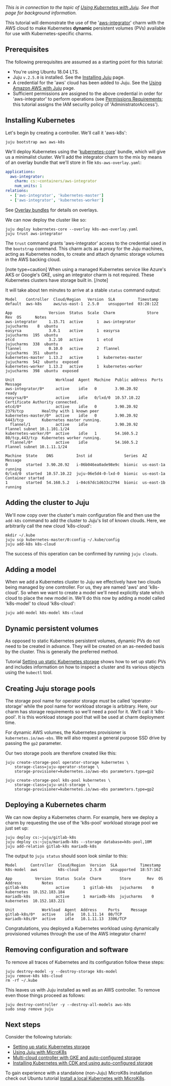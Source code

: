 *This is in connection to the topic of [Using Kubernetes with Juju](/t/using-kubernetes-with-juju/1090). See that page for background information.*

This tutorial will demonstrate the use of the '[aws-integrator](https://jujucharms.com/u/containers/aws-integrator/)' charm with the AWS cloud to make Kubernetes **dynamic** persistent volumes (PVs) available for use with Kubernetes-specific charms.

<h2 id="heading--prerequisites">Prerequisites</h2>

The following prerequisites are assumed as a starting point for this tutorial:

- You're using Ubuntu 18.04 LTS.
- Juju `v.2.5.0` is installed. See the [Installing Juju](/t/installing-juju/1164) page.
- A credential for the 'aws' cloud has been added to Juju. See the [Using Amazon AWS with Juju](/t/using-amazon-aws-with-juju/1084) page.
- Sufficient permissions are assigned to the above credential in order for 'aws-integrator' to perform operations (see [Permissions Requirements](https://github.com/juju-solutions/charm-aws-integrator#permissions-requirements); this tutorial assigns the IAM security policy of 'AdministratorAccess').

<h2 id="heading--installing-kubernetes">Installing Kubernetes</h2>

Let's begin by creating a controller. We'll call it 'aws-k8s':

``` text
juju bootstrap aws aws-k8s
```

We'll deploy Kubernetes using the '[kubernetes-core](https://jujucharms.com/kubernetes-core/)' bundle, which will give us a minimalist cluster. We'll add the integrator charm to the mix by means of an overlay bundle that we'll store in file `k8s-aws-overlay.yaml`:

``` yaml
applications:
  aws-integrator:
    charm: cs:~containers/aws-integrator
    num_units: 1
relations:
  - ['aws-integrator', 'kubernetes-master']
  - ['aws-integrator', 'kubernetes-worker']
```

See [Overlay bundles](/t/charm-bundles/1058#heading--overlay-bundles) for details on overlays.

We can now deploy the cluster like so:

``` text
juju deploy kubernetes-core --overlay k8s-aws-overlay.yaml
juju trust aws-integrator
```

The `trust` command grants 'aws-integrator' access to the credential used in the `bootstrap` command. This charm acts as a proxy for the Juju machines, acting as Kubernetes nodes, to create and attach dynamic storage volumes in the AWS backing cloud.

[note type=caution]
When using a managed Kubernetes service like Azure's AKS or Google's GKE, using an integrator charm is not required. These Kubernetes clusters have storage built in.
[/note]

It will take about ten minutes to arrive at a stable `status` command output:

```text
Model    Controller  Cloud/Region   Version  SLA          Timestamp
default  aws-k8s     aws/us-east-1  2.5.0    unsupported  03:28:12Z

App                Version  Status  Scale  Charm              Store       Rev  OS      Notes
aws-integrator     1.15.71  active      1  aws-integrator     jujucharms    8  ubuntu  
easyrsa            3.0.1    active      1  easyrsa            jujucharms  195  ubuntu  
etcd               3.2.10   active      1  etcd               jujucharms  338  ubuntu  
flannel            0.10.0   active      2  flannel            jujucharms  351  ubuntu  
kubernetes-master  1.13.2   active      1  kubernetes-master  jujucharms  542  ubuntu  exposed
kubernetes-worker  1.13.2   active      1  kubernetes-worker  jujucharms  398  ubuntu  exposed

Unit                  Workload  Agent  Machine  Public address  Ports           Message
aws-integrator/0*     active    idle   0        3.90.20.92                      ready
easyrsa/0*            active    idle   0/lxd/0  10.57.10.22                     Certificate Authority connected.
etcd/0*               active    idle   0        3.90.20.92      2379/tcp        Healthy with 1 known peer
kubernetes-master/0*  active    idle   0        3.90.20.92      6443/tcp        Kubernetes master running.
  flannel/1           active    idle            3.90.20.92                      Flannel subnet 10.1.101.1/24
kubernetes-worker/0*  active    idle   1        54.160.5.2      80/tcp,443/tcp  Kubernetes worker running.
  flannel/0*          active    idle            54.160.5.2                      Flannel subnet 10.1.11.1/24

Machine  State    DNS          Inst id              Series  AZ          Message
0        started  3.90.20.92   i-06b046ea0ade98e9c  bionic  us-east-1a  running
0/lxd/0  started  10.57.10.22  juju-06e5d4-0-lxd-0  bionic  us-east-1a  Container started
1        started  54.160.5.2   i-04c67dc1d633c2794  bionic  us-east-1b  running
```

<h2 id="heading--adding-the-cluster-to-juju">Adding the cluster to Juju</h2>

We'll now copy over the cluster's main configuration file and then use the `add-k8s` command to add the cluster to Juju's list of known clouds. Here, we arbitrarily call the new cloud 'k8s-cloud':

``` text
mkdir ~/.kube
juju scp kubernetes-master/0:config ~/.kube/config
juju add-k8s k8s-cloud
```

The success of this operation can be confirmed by running `juju clouds`.

<h2 id="heading--adding-a-model">Adding a model</h2>

When we add a Kubernetes cluster to Juju we effectively have two clouds being managed by one controller. For us, they are named 'aws' and 'k8s-cloud'. So when we want to create a model we'll need explicitly state which cloud to place the new model in. We'll do this now by adding a model called 'k8s-model' to cloud 'k8s-cloud':

``` text
juju add-model k8s-model k8s-cloud
```

<h2 id="heading--dynamic-persistent-volumes">Dynamic persistent volumes</h2>

As opposed to static Kubernetes persistent volumes, dynamic PVs do not need to be created in advance. They will be created on an as-needed basis by the cluster. This is generally the preferred method.

Tutorial [Setting up static Kubernetes storage](/t/setting-up-static-kubernetes-storage-tutorial/1193) shows how to set up static PVs and includes information on how to inspect a cluster and its various objects using the `kubectl` tool.

<h2 id="heading--creating-juju-storage-pools">Creating Juju storage pools</h2>

The storage pool name for operator storage *must* be called 'operator-storage' while the pool name for workload storage is arbitrary. Here, our charm has storage requirements so we'll need a pool for it. We'll call it 'k8s-pool'. It is this workload storage pool that will be used at charm deployment time.

For dynamic AWS volumes, the Kubernetes provisioner is `kubernetes.io/aws-ebs`. We will also request a general purpose SSD drive by passing the `gp2` parameter.

Our two storage pools are therefore created like this:

``` text
juju create-storage-pool operator-storage kubernetes \
    storage-class=juju-operator-storage \
    storage-provisioner=kubernetes.io/aws-ebs parameters.type=gp2
```

``` text
juju create-storage-pool k8s-pool kubernetes \
    storage-class=juju-unit-storage \
    storage-provisioner=kubernetes.io/aws-ebs parameters.type=gp2
```

<h2 id="heading--deploying-a-kubernetes-charm">Deploying a Kubernetes charm</h2>

We can now deploy a Kubernetes charm. For example, here we deploy a charm by requesting the use of the 'k8s-pool' workload storage pool we just set up:

``` text
juju deploy cs:~juju/gitlab-k8s
juju deploy cs:~juju/mariadb-k8s --storage database=k8s-pool,10M
juju add-relation gitlab-k8s mariadb-k8s
```

The output to `juju status` should soon look similar to this:

``` text
Model      Controller  Cloud/Region  Version  SLA          Timestamp
k8s-model  aws         k8s-cloud     2.5.0    unsupported  18:57:16Z

App          Version  Status  Scale  Charm        Store       Rev  OS          Address         Notes
gitlab-k8s            active      1  gitlab-k8s   jujucharms    0  kubernetes  10.152.183.184  
mariadb-k8s           active      1  mariadb-k8s  jujucharms    0  kubernetes  10.152.183.221  

Unit            Workload  Agent  Address     Ports     Message
gitlab-k8s/0*   active    idle   10.1.11.14  80/TCP    
mariadb-k8s/0*  active    idle   10.1.11.13  3306/TCP
```

Congratulations, you deployed a Kubernetes workload using dynamically provisioned volumes through the use of the AWS integrator charm!

<h2 id="heading--removing-configuration-and-software">Removing configuration and software</h2>

To remove all traces of Kubernetes and its configuration follow these steps:

``` text
juju destroy-model -y --destroy-storage k8s-model
juju remove-k8s k8s-cloud
rm -rf ~/.kube
```

This leaves us with Juju installed as well as an AWS controller. To remove even those things proceed as follows:

``` text
juju destroy-controller -y --destroy-all-models aws-k8s
sudo snap remove juju
```

<h2 id="heading--next-steps">Next steps</h2>

Consider the following tutorials:

- [Setting up static Kubernetes storage](/t/setting-up-static-kubernetes-storage-tutorial/1193)
- [Using Juju with MicroK8s](/t/using-juju-with-microk8s-tutorial/1194)
- [Multi-cloud controller with GKE and auto-configured storage](/t/tutorial-multi-cloud-controller-with-gke-and-auto-configured-storage/1465)
- [Installing Kubernetes with CDK and using auto-configured storage](/t/tutorial-installing-kubernetes-with-cdk-and-using-auto-configured-storage/1469)

To gain experience with a standalone (non-Juju) MicroK8s installation check out Ubuntu tutorial [Install a local Kubernetes with MicroK8s](https://tutorials.ubuntu.com/tutorial/install-a-local-kubernetes-with-microk8s).
